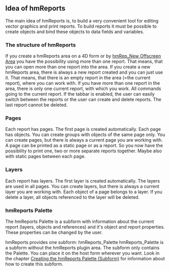 ## Idea of hmReports

The main idea of hmReports is, to build a very convenient tool for editing vector graphics and print reports. To build reports it must be possible to create objects and bind these objects to data fields and variables.

### The structure of hmReports

If you create a hmReports area on a 4D form or by [hmRep_New Offscreen Area](Areas/hmRep_NewOffscreenArea.md) you have the possibility using more than one report. That means, that you can open more than one report into the area. If you create a new hmReports area, there is always a new report created and you can just use it. That means, that there is an empty report in the area (=the current report), where you can work with. If you have more than one report in the area, there is only one current report, with which you work. All commands going to the current report. If the tabbar is enabled, the user can easily switch between the reports or the user can create and delete reports. The last report cannot be deleted.

### Pages

Each report has pages. The first page is created automatically. 
Each page has objects. You can create groups with objects of the same page only. You can create pages, but there is always a current page you are working with.
A page can be printed as a static page or as a report. So you now have the possibility to print one, two or more separate reports together. Maybe also with static pages between each page.

### Layers

Each report has layers. The first layer is created automatically.
The layers are used in all pages. You can create layers, but there is always a current layer you are working with. Each object of a page belongs to a layer. If you delete a layer, all objects referenced to the layer will be deleted.

### hmReports Palette

The hmReports Palette is a subform with information about the current report (layers, objects and references) and it's object and report properties. These properties can be changed by the user.

hmReports provides one subform: hmReports_Palette
hmReports_Palette is a subform without the hmReports plugin area. The subform only contains the Palette. You can place it on the host form wherever you want. Look in the chapter [Creating the hmReports Palette (Subform)](Palette.md) for information about how to create this subform.
